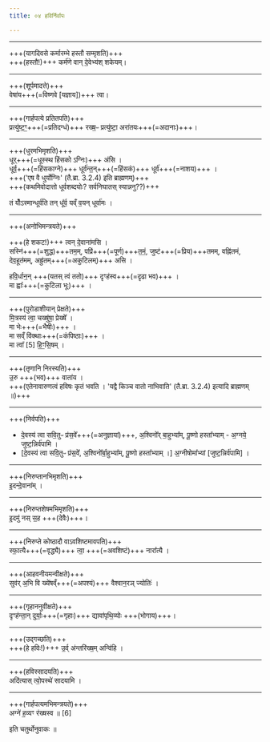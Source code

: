```yaml
---
title: ०४ हविर्निर्वापः

---
```

____
+++(यागदिवसे कर्मारम्भे हस्तौ सम्मृशति)+++  
+++(हस्तौ!)+++ कर्म॑णे वान् दे॒वेभ्य॑श् शकेयम्।

____
+++(शूर्पमादत्ते)+++  
वेषा॑य+++(=विष्णवे [यज्ञाय])+++ त्वा।
____
+++(गार्हपत्ये प्रतितपति)+++  
प्रत्यु॑ष्ट॒ꣳ॒+++(=प्रतिदग्धं)+++ रख्ष॒ᳶ प्रत्यु॑ष्टा॒ अरा॑तयः+++(=अदानाः)+++।

____

+++(धुरमभिमृशति)+++  
धूर्+++(=धूस्स्थ हिंसको ऽग्निः)+++ अ॑सि  ।  
धूर्व॒+++(=हिंसकाग्ने)+++ धूर्व॑न्त॒न्+++(=हिंसकं)+++ धूर्व॑+++(=नाशय)+++ ।   
+++('एष वै धुर्योग्निः' (तै.ब्रा. 3.2.4) इति ब्राह्मणम्)+++  
+++(कथमिवोदात्तो धूर्वशब्दयोः? सर्वनिघातस् स्यान्ननु??)+++

तं योँ᳚ऽस्मान्धूर्व॑ति तन् धू᳚र्व॒ यव्ँ व॒यन् धूर्वा॑मः ।
____

+++(अनोभिमन्त्रयते)+++  

+++(हे शकट!)+++ त्वन् दे॒वाना॑मसि  ।   
सस्नि॑+++(=शुद्ध)+++तम॒म्, पप्रि॑+++(=पूर्ण)+++त॒मं॒, जुष्ट॑+++(=प्रिय)+++तमम्, वह्नि॑तमं, देव॒हूत॑मम्, अह्रु॑तम्+++(=अकुटिलम्)+++ असि ।   

हवि॒र्धान॒न् +++(यतस् त्वं ततो)+++ दृꣳह॑स्व+++(=दृढा भव)+++ ।  
मा ह्वाः᳚+++(=कुटिला भूः)+++ ।  

____

+++(पुरोडाशीयान् प्रेक्षते)+++  
मि॒त्रस्य॑ त्वा॒ चख्षु॑षा॒ प्रेख्षे᳚ ।  
मा भेः+++(=भैषीः)+++ ।  
मा सव्ँ वि॑क्थाः+++(=कंपिष्ठाः)+++ ।  
मा त्वा᳚ [5] हि॒ꣳ॒सि॒षम् ।
____
+++(तृणानि निरस्यति)+++  
उ॒रु +++(भव)+++ वाता॑य ।  
+++(एतेनावारुणत्वं हविषः कृतं भवति । 'यद्वै किञ्च वातो नाभिवाति' (तै.ब्रा. 3.2.4) इत्यादि ब्राह्मणम् ॥)+++

____
+++(निर्वपति)+++  
- दे॒वस्य॑ त्वा सवि॒तुᳶ प्र॑स॒वे᳚+++(=अनुज्ञायां)+++, अ॒श्विनो᳚र् बा॒हुभ्या᳚म्, पू॒ष्णो हस्ता᳚भ्याम्  - अ॒ग्नये॒ जुष्ट॒न्निर्व॑पामि ।    
- [दे॒वस्य॑ त्वा सवि॒तुᳶ प्र॑स॒वे᳚, अ॒श्विनो᳚र्बा॒हुभ्या᳚म्, पू॒ष्णो हस्ता᳚भ्याम्  ।] अ॒ग्नीषोमा᳚भ्यां [जुष्ट॒न्निर्व॑पामि] ।    

____
+++(निरुप्तानभिमृशति)+++  
इ॒दन्दे॒वाना॑म् ।
____

+++(निरुप्तशेषमभिमृशति)+++  
इ॒दमु॑ नस् स॒ह +++(देवैः)+++।

____
+++(निरुप्ते कोष्ठादौ वाऽवशिष्टमावपति)+++  
स्फा॒त्यै+++(=वृद्ध्यै)+++ त्वा॒ +++(=अवशिष्टं)+++ नारा᳚त्यै ।

____
+++(आहवनीयमन्वीक्षते)+++  
सुव॑र् अ॒भि वि ख्ये॑षव्ँ+++(=अपश्यं)+++ वैश्वान॒रञ् ज्योतिः॑ ।

____
+++(गृहाननुवीक्षते)+++  
दृꣳह॑न्ता॒न् दुर्याः॒+++(=गृहाः)+++ द्यावा॑पृथि॒व्योः +++(भोगाय)+++।

____
+++(उद्गच्छति)+++  
+++(हे हविः!)+++ उ॒र्व् अ॑न्तरि॑ख्ष॒म् अन्वि॑हि ।

____
+++(हविस्सादयति)+++  
अदि॑त्यास् त्वो॒पस्थे॑ सादयामि ।

____
+++(गार्हपत्यमभिमन्त्रयते)+++  
अग्ने॑ ह॒व्यꣳ र॑ख्षस्व ॥ [6]  

इति चतुर्थोनुवाकः ॥

